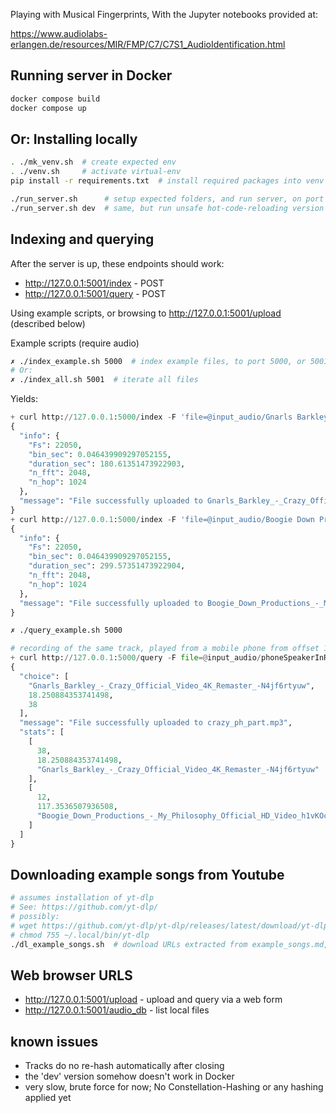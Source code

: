 
Playing with Musical Fingerprints, With the Jupyter notebooks provided at:


https://www.audiolabs-erlangen.de/resources/MIR/FMP/C7/C7S1_AudioIdentification.html

## Running server in Docker

```bash
docker compose build
docker compose up
```

## Or: Installing locally

```bash
. ./mk_venv.sh  # create expected env
. ./venv.sh     # activate virtual-env
pip install -r requirements.txt  # install required packages into venv

./run_server.sh      # setup expected folders, and run server, on port 5000, production version
./run_server.sh dev  # same, but run unsafe hot-code-reloading version
```

## Indexing and querying

After the server is up, these endpoints should work:
 * http://127.0.0.1:5001/index - POST
 * http://127.0.0.1:5001/query - POST

Using example scripts, or browsing to <http://127.0.0.1:5001/upload> (described below)

Example scripts (require audio)
```bash
✗ ./index_example.sh 5000  # index example files, to port 5000, or 5001 in the Docker example
# Or:
✗ ./index_all.sh 5001  # iterate all files
```

Yields:
```python
+ curl http://127.0.0.1:5000/index -F 'file=@input_audio/Gnarls Barkley - Crazy (Official Video) [4K Remaster] [-N4jf6rtyuw].opus'
{
  "info": {
    "Fs": 22050,
    "bin_sec": 0.046439909297052155,
    "duration_sec": 180.61351473922903,
    "n_fft": 2048,
    "n_hop": 1024
  },
  "message": "File successfully uploaded to Gnarls_Barkley_-_Crazy_Official_Video_4K_Remaster_-N4jf6rtyuw.opus"
}
+ curl http://127.0.0.1:5000/index -F 'file=@input_audio/Boogie Down Productions - My Philosophy (Official HD Video) [h1vKOchATXs].opus'
{
  "info": {
    "Fs": 22050,
    "bin_sec": 0.046439909297052155,
    "duration_sec": 299.57351473922904,
    "n_fft": 2048,
    "n_hop": 1024
  },
  "message": "File successfully uploaded to Boogie_Down_Productions_-_My_Philosophy_Official_HD_Video_h1vKOchATXs.opus"
}
```

```bash
✗ ./query_example.sh 5000
```

```python
# recording of the same track, played from a mobile phone from offset 18.25 seconds
+ curl http://127.0.0.1:5000/query -F file=@input_audio/phoneSpeakerInRoom/crazy_ph_part.mp3
{
  "choice": [
    "Gnarls_Barkley_-_Crazy_Official_Video_4K_Remaster_-N4jf6rtyuw",
    18.250884353741498,
    38
  ],
  "message": "File successfully uploaded to crazy_ph_part.mp3",
  "stats": [
    [
      38,
      18.250884353741498,
      "Gnarls_Barkley_-_Crazy_Official_Video_4K_Remaster_-N4jf6rtyuw"
    ],
    [
      12,
      117.3536507936508,
      "Boogie_Down_Productions_-_My_Philosophy_Official_HD_Video_h1vKOchATXs"
    ]
  ]
}
```

## Downloading example songs from Youtube

```bash
# assumes installation of yt-dlp
# See: https://github.com/yt-dlp/
# possibly:
# wget https://github.com/yt-dlp/yt-dlp/releases/latest/download/yt-dlp -O ~/.local/bin/yt-dlp
# chmod 755 ~/.local/bin/yt-dlp
./dl_example_songs.sh  # download URLs extracted from example_songs.md, into './input_audio
```

## Web browser URLS

 * http://127.0.0.1:5001/upload  - upload and query via a web form
 * http://127.0.0.1:5001/audio_db - list local files

## known issues

 * Tracks do no re-hash automatically after closing
 * the 'dev' version somehow doesn't work in Docker
 * very slow, brute force for now; No Constellation-Hashing or any hashing applied yet
